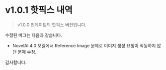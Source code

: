 # v1.0.1 핫픽스 내역

> v1.0.0 업데이트의 핫픽스 버전입니다.

수정된 버그는 다음과 같습니다.

- NovelAI 4.0 모델에서 Reference Image 문제로 이미지 생성 요청이 작동하지 않던 문제 수정.

감사합니다.
